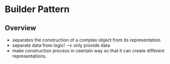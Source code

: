 # Builder Pattern

## Overview
- separates the construction of a complex object from its representation
- separate data from logic! --> only provide data 
- make construction process in ceertain way so that it can create different representations.


